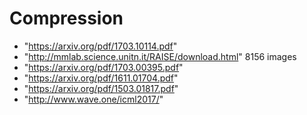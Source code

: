 # Compression
* "https://arxiv.org/pdf/1703.10114.pdf"
* "http://mmlab.science.unitn.it/RAISE/download.html" 8156 images
* "https://arxiv.org/pdf/1703.00395.pdf"
* "https://arxiv.org/pdf/1611.01704.pdf"
* "https://arxiv.org/pdf/1503.01817.pdf"
* "http://www.wave.one/icml2017/"
